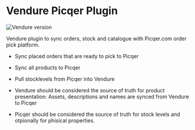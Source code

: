 # Vendure Picqer Plugin

![Vendure version](https://img.shields.io/npm/dependency-version/vendure-plugin-picqer/dev/@vendure/core)

Vendure plugin to sync orders, stock and catalogue with Picqer.com order pick platform.

- Sync placed orders that are ready to pick to Picqer
- Sync all products to Picqer
- Pull stocklevels from Picqer into Vendure

- Vendure should be considered the source of truth for product presentation: Assets, descriptions and names are synced from Vendure to Picqer
- Picqer should be considered the source of truth for stock levels and otpionally for phisical properties.
